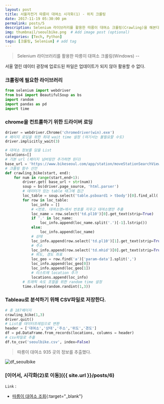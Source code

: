 ```yaml
---
layout: post
title: 서울자전거 따릉이 대여소 시각화(1) - 위치 크롤링
date: 2017-11-19 05:30:00 pm
permalink: posts/5
description: Selenium 라이브러리를 활용한 따릉이 대여소 크롤링(Crawling)을 해본다.# Add post description (optional)
img: thumbnail/seoulbike.png  # Add image post (optional)
categories: [Tech, Python]
tags: [크롤링, Selenium] # add tag
---
```


> Selenium 라이브러리를 활용한 따릉이 대여소 크롤링(Windows) --

서울 열린 데이터 광장에 업로드된 파일은 업데이트가 되지 않아 활용할 수 없다.

### 크롤링에 필요한 라이브러리

``` python
from selenium import webdriver
from bs4 import BeautifulSoup as bs
import random
import pandas as pd
import time
```
### chrome을 컨트롤하기 위한 드라이버 로딩

``` python
driver = webdriver.Chrome('chromedriver(win).exe')
# 페이지 로딩을 위한 최대 wait time 설정 (여기서는 불필요할 수도)
driver.implicitly_wait(3)
```

``` python
# 대여소 정보를 담을 List
locations=[]
# 기본 url (페이지 넘버링만 추가하면 된다)
base_url = 'https://www.bikeseoul.com/app/station/moveStationSearchView.do?currentPageNo='
# 크롤링 함수 선언
def crawling_bike(start, end):
    for num in range(start,end+1):
        driver.get( base_url + str(num))
        soup = bs(driver.page_source, 'html.parser')
        # 데이터가 있는 table 태그에 접근
        loc_table = soup.select('table.psboard1 > tbody')[0].find_all('tr')
        for row in loc_table:
            loc_info = []
            # <번호. 대여소명>에서 번호를 지우고 대여소명만 추출
            loc_name = row.select('td.pl10')[0].get_text(strip=True)
            if '.' in loc_name:
                loc_info.append(loc_name.split('.')[-1].lstrip())
            else:
                loc_info.append(loc_name)
            # 상태
            loc_info.append(row.select('td.pl10')[1].get_text(strip=True))
            # 주소
            loc_info.append(row.select('td.mhid')[0].get_text(strip=True))
            # 위도, 경도 좌표
            loc_geo = row.find('a')['param-data'].split(',')
            loc_info.append(loc_geo[0])
            loc_info.append(loc_geo[1])
            # 리스트에 location 추가
            locations.append(loc_info)
        # 트래픽 속도 조절을 위한 random time 설정    
        time.sleep(random.randint(1,3))
```

### Tableau로 분석하기 위해 CSV파일로 저장한다.

``` python
# 총 187페이지
crawling_bike(1,3)
driver.quit()
# List를 데이터프레임으로 변환
header = ['대여소','상태','주소','위도','경도']
df = pd.DataFrame.from_records(locations, columns = header)
# csv파일로 추출
df.to_csv('seoulbike.csv', index=False)
```
> 따릉이 대여소 935 곳의 정보를 추출했다.

![df_seoulbike]({{site.baseurl}}/assets/img/python/df_seoulbike.png)

### [이어서, 시각화(2)로 이동]({{ site.url }}/posts/6)

`Link` :

* [따릉이 대여소 조회](https://www.bikeseoul.com/app/station/moveStationSearchView.do?currentPageNo=1){:target="_blank"}
